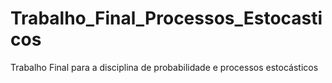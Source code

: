 # Trabalho_Final_Processos_Estocasticos
Trabalho Final para a disciplina de probabilidade e processos estocásticos
